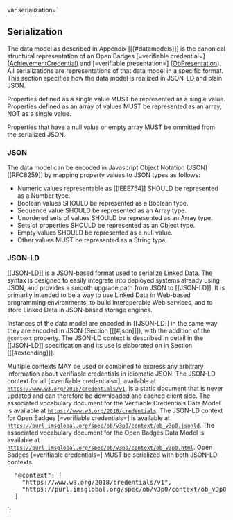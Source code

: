 var serialization=`

## Serialization

The data model as described in Appendix [[[#datamodels]]] is the canonical structural representation of an Open Badges [=verifiable credential=] ([AchievementCredential](#org.1edtech.ob.v3p0.assertioncredential.class)) and [=verifiable presentation=] ([ObPresentation](#org.1edtech.ob.v3p0.obpresentation.class)). All serializations are representations of that data model in a specific format. This section specifies how the data model is realized in JSON-LD and plain JSON.

Properties defined as a single value MUST be represented as a single value. Properties defined as an array of values MUST be represented as an array, NOT as a single value.

Properties that have a null value or empty array MUST be ommitted from the serialized JSON.

### JSON

The data model can be encoded in Javascript Object Notation (JSON) [[RFC8259]] by mapping property values to JSON types as follows:

- Numeric values representable as [[IEEE754]] SHOULD be represented as a Number type.
- Boolean values SHOULD be represented as a Boolean type.
- Sequence value SHOULD be represented as an Array type.
- Unordered sets of values SHOULD be represented as an Array type.
- Sets of properties SHOULD be represented as an Object type.
- Empty values SHOULD be represented as a null value.
- Other values MUST be represented as a String type.

### JSON-LD

[[JSON-LD]] is a JSON-based format used to serialize Linked Data. The syntax is designed to easily integrate into deployed systems already using JSON, and provides a smooth upgrade path from JSON to [[JSON-LD]]. It is primarily intended to be a way to use Linked Data in Web-based programming environments, to build interoperable Web services, and to store Linked Data in JSON-based storage engines.

Instances of the data model are encoded in [[JSON-LD]] in the same way they are encoded in JSON (Section [[[#json]]]), with the addition of the <code>@context</code> property. The JSON-LD context is described in detail in the [[JSON-LD]] specification and its use is elaborated on in Section [[[#extending]]].

Multiple contexts MAY be used or combined to express any arbitrary information about verifiable credentials in idiomatic JSON. The JSON-LD context for all [=verifiable credentials=], available at <code>https://www.w3.org/2018/credentials/v1</code>, is a static document that is never updated and can therefore be downloaded and cached client side. The associated vocabulary document for the Verifiable Credentials Data Model is available at <code>https://www.w3.org/2018/credentials</code>. The JSON-LD context for Open Badges [=verifiable credentials=] is available at <code>https://purl.imsglobal.org/spec/ob/v3p0/context/ob_v3p0.jsonld</code>. The associated vocabulary document for the Open Badges Data Model is available at <code>https://purl.imsglobal.org/spec/ob/v3p0/context/ob_v3p0.html</code>. Open Badges [=verifiable credentials=] MUST be serialized with both JSON-LD contexts.

<pre class="example" title="JSON-LD @context serialization">
  "@context": [
    "https://www.w3.org/2018/credentials/v1",
    "https://purl.imsglobal.org/spec/ob/v3p0/context/ob_v3p0.jsonld"
  ]
</pre>
`;
